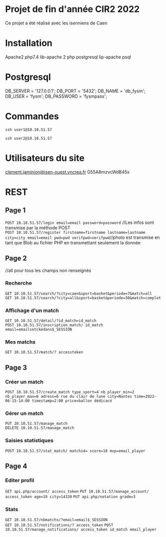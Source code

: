 # Projet de fin d'année CIR2 2022
Ce projet a été réalisé avec les isenniens de Caen

# Installation
Apache2
php7.4
lib-apache 2 php
postgresql
lip-apache psql

# Postgresql
DB_SERVER = '127.0.0.1';
DB_PORT = '5432';
DB_NAME = 'db_fysm';
DB_USER = 'fysm';
DB_PASSWORD = 'fysmpass';

# Commandes
```
ssh user1@10.10.51.57
```
```
ssh user2@10.10.51.57
```
# Utilisateurs du site
clement.jaminion@isen-ouest.yncrea.fr
G55A8mzvcWdB45x


# REST
## Page 1
``POST 10.10.51.57/login email=email password=password`` //Les infos sont transmise par la méthode POST <br>
``POST 10.10.51.57/register firstname=firstname lastname=lastname city=city email=email pwd=pwd verifpwd=verifpwd``//photo est transmise en tant que Blob au fichier PHP en transmettant seulement la donnée

## Page 2
//all pour tous les champs non renseignés
### Recherche
``GET 10.10.51.57/search/?city=caen&sport=basket&periode=7&match=all``<br>
``GET 10.10.51.57/search/?city=all&sport=basket&periode=30&match=complet``
### Affichage d'un match
``GET 10.10.51.57/detail/?id_match=id_match``<br>
``POST 10.10.51.57/inscription_match/ id_match email=emailsotckédans$_SESSION``
### Mes matchs
``GET 10.10.51.57/match/? accesstoken``

## Page 3
### Créer un match<br>
``POST 10.10.51.57/create_match type_sport=4 nb_player_min=2 nb_player_max=6 adress=6 rue du clair de lune city=Nantes time=2022-06-15-14:00 timestamp=2:00 price=ballon dédicacé``
### Gérer un match
``PUT 10.10.51.57/manage_match``<br>
``DELETE 10.10.51.57/manage_match``<br>
### Saisies statistiques<br>
``POST 10.10.51.57/stat_match/ matchid= score=18 mvp=email_player``

## Page 4
### Editer profil
``GET api.php/account/ access_token``
``PUT 10.10.51.57/manage_account/ access_token age=19 city=14320``
``PUT api.php/notation grade=3``
### Stats
``GET 10.10.51.57/nbmatchs/?email=email$_SESSION``<br>
``GET 10.10.51.57/notifications/? access_token``
``POST 10.10.51.57/manage_notifications/ access_token id_match email_player ``

